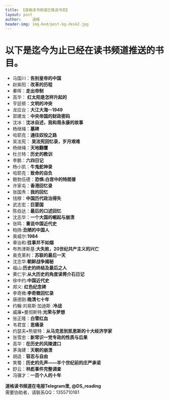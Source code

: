 ```yaml
---
title: 【道格读书频道已推送书目】
layout: post
author:     道格
header-img: img-bed/post-bg-desk2.jpg
---
```

# 以下是迄今为止已经在读书频道推送的书目。      

 
* 马国川：**告别皇帝的中国** 
* 赵紫阳：**改革的历程** 
* 秦晖：**走出帝制**  
* 高华： **红太阳是怎样升起的** 
* 亨廷顿：**文明的冲突**   
* 龙应台：**大江大海--1949**   
* 郭建龙：**中央帝国的财政密码** 
* 沈冰：**沈冰自述，我和周永康的故事**
* 杨继绳：**墓碑**   
* 哈耶克：**通往奴役之路**   
* 吴法宪： **吴法宪回忆录，岁月艰难**  
* 杨继绳：**天地翻覆**  
* 杜兰特：**历史的教训**   
* 李鹏：**六四日记**  
* 杨小凯：**牛鬼蛇神录**  
* 哈耶克：**致命的自负**  
* 鲍勃伍德：**恐惧:白宫中的特朗普**  
* 许家屯：**香港回忆录**  
* 张国焘：**我的回忆**  
* 钱穆：**中国历代政治得失**  
* 武志宏：**巨婴国** 
*  陈伯达：**最后的口述回忆** 
*  沈志华：**一个大国的崛起与崩溃**   
* 张鸣：**重说中国近代史** 
*  柏扬:**丑陋的中国人** 
*  奥威尔:**1984**  
* 章诒和:**往事并不如烟** 
*  布热津斯基:**大失败，20世纪共产主义的兴亡**  
* 奥克莱利：**苏联的最后一天**  
* 沈志华:**朝鲜战争揭秘**  
* 福山:**历史的终结及最后之人**  
* 黄仁宇:**从大历史的角度读蒋介石日记**
* 徐中约:**中国近代史** 
* 郑义: **红色纪念碑**
* 李奇微:**李奇微回忆录**
* 唐德刚:**晚清七十年**
* 约翰·刘易斯·加迪斯 :**冷战**
* 威廉•曼彻斯特:**光荣与梦想**
* 张正隆：**白雪红血**
* 韦君宜：**思痛录**
* 约瑟夫•熊彼特：**从马克思到凯恩斯的十大经济学家**
* 张雪忠：**新常识一党专政的性质与后果**
* 高华：**在历史的风陵渡口**
* 茅海建：**天朝的崩溃**
* 胡适：**容忍与自由**
* 笑蜀：**历史的先声——半个世纪前的庄严承诺**
* 舒云：**林彪事件完整调查**
* 冯骥才：**一百个人的十年**

__道格读书频道在电报Telegram里, @DS_reading__  
需要协助者，请联系QQ：1355710181
